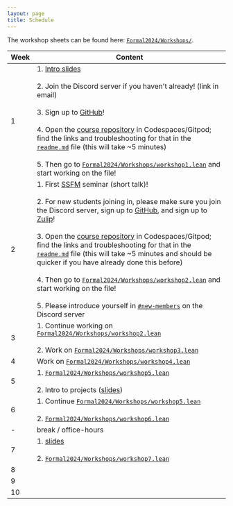 ```yaml
---
layout: page
title: Schedule
---
```


The workshop sheets can be found here: [`Formal2024/Workshops/`](https://github.com/glams-lean-2024/formal-2024/tree/main/Formal2024/Workshops).

| Week | Content |
|------|---------|
| 1    | 1. <a href="https://glams-lean-2024.github.io/files/ForMaL_intro.pdf">Intro slides</a> <br><br> 2. Join the Discord server if you haven't already! (link in email) <br><br> 3. Sign up to [GitHub](https://github.com)! <br><br> 4. Open the [course repository](https://github.com/glams-lean-2024/formal-2024) in Codespaces/Gitpod;<br> find the links and troubleshooting for that in the [`readme.md`](https://github.com/glams-lean-2024/formal-2024#how-to-work-on-this) file (this will take ~5 minutes) <br><br> 5. Then go to [`Formal2024/Workshops/workshop1.lean`](https://github.com/glams-lean-2024/formal-2024/tree/main/Formal2024/Workshops/workshop1.lean) and start working on the file! |
| 2    | 1. First [SSFM](/ssfm) seminar (short talk)! <br><br> 2. For new students joining in, please make sure you join the Discord server, sign up to [GitHub](https://github.com), and sign up to [Zulip](https://leanprover.zulipchat.com/)! <br><br> 3. Open the [course repository](https://github.com/glams-lean-2024/formal-2024) in Codespaces/Gitpod;<br> find the links and troubleshooting for that in the [`readme.md`](https://github.com/glams-lean-2024/formal-2024#how-to-work-on-this) file (this will take ~5 minutes and should be quicker if you have already done this before) <br><br> 4. Then go to [`Formal2024/Workshops/workshop2.lean`](https://github.com/glams-lean-2024/formal-2024/tree/main/Formal2024/Workshops/workshop2.lean) and start working on the file! <br><br> 5. Please introduce yourself in [`#new-members`](https://discord.com/channels/1197178329690800128/1197559433182589059) on the Discord server |
| 3    | 1. Continue working on [`Formal2024/Workshops/workshop2.lean`](https://github.com/glams-lean-2024/formal-2024/tree/main/Formal2024/Workshops/workshop2.lean) <br><br> 2. Work on [`Formal2024/Workshops/workshop3.lean`](https://github.com/glams-lean-2024/formal-2024/tree/main/Formal2024/Workshops/workshop3.lean) |
| 4    | Work on [`Formal2024/Workshops/workshop4.lean`](https://github.com/glams-lean-2024/formal-2024/tree/main/Formal2024/Workshops/workshop4.lean) |
| 5    | 1. [`Formal2024/Workshops/workshop5.lean`](https://github.com/glams-lean-2024/formal-2024/tree/main/Formal2024/Workshops/workshop5.lean) <br><br> 2. Intro to projects ([slides](https://glams-lean-2024.github.io/files/ForMaL_projects_slides.pdf)) |
| 6    | 1. Continue [`Formal2024/Workshops/workshop5.lean`](https://github.com/glams-lean-2024/formal-2024/tree/main/Formal2024/Workshops/workshop5.lean) <br><br> 2. [`Formal2024/Workshops/workshop6.lean`](https://github.com/glams-lean-2024/formal-2024/tree/main/Formal2024/Workshops/workshop6.lean) |
| -    | break / office-hours |
| 7    | 1. [slides](/ForMaL_week_7.pdf) <br><br> 2. [`Formal2024/Workshops/workshop7.lean`](https://github.com/glams-lean-2024/formal-2024/tree/main/Formal2024/Workshops/workshop7.lean) |
| 8    | |
| 9    | |
| 10   | |
